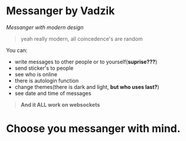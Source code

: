 # Messanger by Vadzik

*Messanger with modern design*
> yeah really modern, all coincedence's are random

You can:  
- write messages to other people or to yourself(**suprise???**)
- send sticker's to people
- see who is online
- there is autologin function
- change themes(there is dark and light, **but who uses last?**)
- see date and time of messages

> **And it ALL work on websockets**

Choose you messanger with mind.
===============================